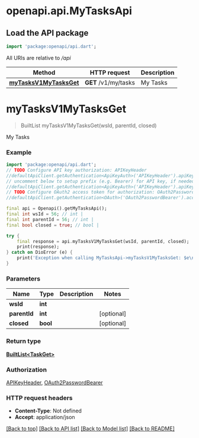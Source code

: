 # openapi.api.MyTasksApi

## Load the API package
```dart
import 'package:openapi/api.dart';
```

All URIs are relative to */api*

Method | HTTP request | Description
------------- | ------------- | -------------
[**myTasksV1MyTasksGet**](MyTasksApi.md#mytasksv1mytasksget) | **GET** /v1/my/tasks | My Tasks


# **myTasksV1MyTasksGet**
> BuiltList<TaskGet> myTasksV1MyTasksGet(wsId, parentId, closed)

My Tasks

### Example
```dart
import 'package:openapi/api.dart';
// TODO Configure API key authorization: APIKeyHeader
//defaultApiClient.getAuthentication<ApiKeyAuth>('APIKeyHeader').apiKey = 'YOUR_API_KEY';
// uncomment below to setup prefix (e.g. Bearer) for API key, if needed
//defaultApiClient.getAuthentication<ApiKeyAuth>('APIKeyHeader').apiKeyPrefix = 'Bearer';
// TODO Configure OAuth2 access token for authorization: OAuth2PasswordBearer
//defaultApiClient.getAuthentication<OAuth>('OAuth2PasswordBearer').accessToken = 'YOUR_ACCESS_TOKEN';

final api = Openapi().getMyTasksApi();
final int wsId = 56; // int | 
final int parentId = 56; // int | 
final bool closed = true; // bool | 

try {
    final response = api.myTasksV1MyTasksGet(wsId, parentId, closed);
    print(response);
} catch on DioError (e) {
    print('Exception when calling MyTasksApi->myTasksV1MyTasksGet: $e\n');
}
```

### Parameters

Name | Type | Description  | Notes
------------- | ------------- | ------------- | -------------
 **wsId** | **int**|  | 
 **parentId** | **int**|  | [optional] 
 **closed** | **bool**|  | [optional] 

### Return type

[**BuiltList&lt;TaskGet&gt;**](TaskGet.md)

### Authorization

[APIKeyHeader](../README.md#APIKeyHeader), [OAuth2PasswordBearer](../README.md#OAuth2PasswordBearer)

### HTTP request headers

 - **Content-Type**: Not defined
 - **Accept**: application/json

[[Back to top]](#) [[Back to API list]](../README.md#documentation-for-api-endpoints) [[Back to Model list]](../README.md#documentation-for-models) [[Back to README]](../README.md)

